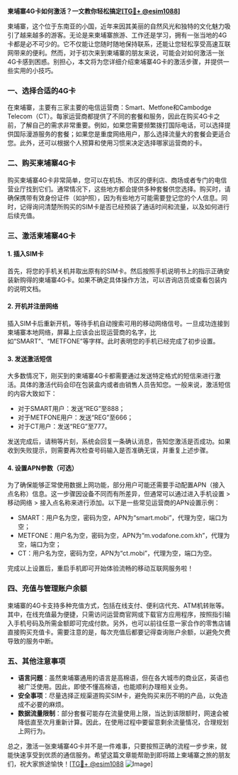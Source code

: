 **柬埔寨4G卡如何激活？一文教你轻松搞定[[TG💪+ @esim1088](https://t.me/s/esim1088)]**

柬埔寨，这个位于东南亚的小国，近年来因其美丽的自然风光和独特的文化魅力吸引了越来越多的游客。无论是来柬埔寨旅游、工作还是学习，拥有一张当地的4G卡都是必不可少的。它不仅能让您随时随地保持联系，还能让您轻松享受高速互联网带来的便利。然而，对于初次来到柬埔寨的朋友来说，可能会对如何激活一张4G卡感到困惑。别担心，本文将为您详细介绍柬埔寨4G卡的激活步骤，并提供一些实用的小技巧。

### 一、选择合适的4G卡

在柬埔寨，主要有三家主要的电信运营商：Smart、Metfone和Cambodge Telecom（CT）。每家运营商都提供了不同的套餐和服务，因此在购买4G卡之前，了解自己的需求非常重要。例如，如果您需要频繁拨打国际电话，可以选择提供国际漫游服务的套餐；如果您是重度网络用户，那么选择流量大的套餐会更适合您。此外，还可以根据个人预算和使用习惯来决定选择哪家运营商的卡。

### 二、购买柬埔寨4G卡

购买柬埔寨4G卡非常简单，您可以在机场、市区的便利店、商场或者专门的电信营业厅找到它们。通常情况下，这些地方都会提供多种套餐供您选择。购买时，请确保携带有效身份证件（如护照），因为有些地方可能需要登记您的个人信息。同时，记得询问清楚所购买的SIM卡是否已经预装了通话时间和流量，以及如何进行后续充值。

### 三、激活柬埔寨4G卡

#### 1. 插入SIM卡
首先，将您的手机关机并取出原有的SIM卡。然后按照手机说明书上的指示正确安装新购得的柬埔寨4G卡。如果不确定具体操作方法，可以咨询店员或查看包装内的说明文档。

#### 2. 开机并注册网络
插入SIM卡后重新开机，等待手机自动搜索可用的移动网络信号。一旦成功连接到柬埔寨本地网络，屏幕上应该会出现运营商的名字，比如“SMART”、“METFONE”等字样。此时表明您的手机已经完成了初步设置。

#### 3. 发送激活短信
大多数情况下，刚买到的柬埔寨4G卡都需要通过发送特定格式的短信来进行激活。具体的激活代码会印在包装盒内或者由销售人员告知您。一般来说，激活短信的内容大致如下：
- 对于SMART用户：发送“REG”至888；
- 对于METFONE用户：发送“REG”至666；
- 对于CT用户：发送“REG”至777。

发送完成后，请稍等片刻，系统会回复一条确认消息，告知您激活是否成功。如果收到失败提示，则需要再次检查号码输入是否准确无误，并重复上述步骤。

#### 4. 设置APN参数（可选）
为了确保能够正常使用数据上网功能，部分用户可能还需要手动配置APN（接入点名称）信息。这一步骤因设备不同而有所差异，但通常可以通过进入手机设置 > 移动网络 > 接入点名称来进行添加。以下是一些常见运营商的APN设置示例：
- SMART：用户名为空，密码为空，APN为“smart.mobi”，代理为空，端口为空；
- METFONE：用户名为空，密码为空，APN为“m.vodafone.com.kh”，代理为空，端口为空；
- CT：用户名为空，密码为空，APN为“ct.mobi”，代理为空，端口为空。

完成以上设置后，重启手机即可开始体验流畅的移动互联网服务啦！

### 四、充值与管理账户余额

柬埔寨的4G卡支持多种充值方式，包括在线支付、便利店代充、ATM机转账等。其中，在线充值最为便捷，只需访问运营商官网或下载官方应用程序，按照指引输入手机号码及所需金额即可完成付款。另外，也可以前往任意一家合作的零售店铺直接购买充值卡。需要注意的是，每次充值后都要记得查询账户余额，以避免欠费导致的服务中断。

### 五、其他注意事项

- **语言问题**：虽然柬埔寨通用的语言是高棉语，但在各大城市的商业区，英语也被广泛使用。因此，即使不懂高棉语，也能顺利办理相关业务。
- **安全事项**：尽量选择正规渠道购买SIM卡，避免购买来历不明的产品，以免造成不必要的麻烦。
- **数据流量限制**：部分套餐可能存在流量使用上限，当达到该限额时，网速会被降低直至次月重新计算。因此，在使用过程中要留意剩余流量情况，合理规划上网行为。

总之，激活一张柬埔寨4G卡并不是一件难事，只要按照正确的流程一步步来，就能快速享受到优质的通信服务。希望这篇文章能帮助到即将踏上柬埔寨之旅的朋友们，祝大家旅途愉快！[[TG💪+ @esim1088](https://t.me/s/esim1088) ![Image](https://i.postimg.cc/4NQfJmqS/Snipaste-2025-05-13-00-14-12.png)]